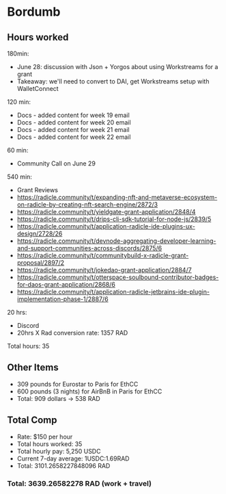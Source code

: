# Bordumb

## Hours worked
180min:
* June 28: discussion with Json + Yorgos about using Workstreams for a grant
* Takeaway: we'll need to convert to DAI, get Workstreams setup with WalletConnect

120 min:
* Docs - added content for week 19 email
* Docs - added content for week 20 email
* Docs - added content for week 21 email
* Docs - added content for week 22 email

60 min:
* Community Call on June 29

540 min: 
* Grant Reviews
* https://radicle.community/t/expanding-nft-and-metaverse-ecosystem-on-radicle-by-creating-nft-search-engine/2872/3
* https://radicle.community/t/yieldgate-grant-application/2848/4
* https://radicle.community/t/drips-cli-sdk-tutorial-for-node-js/2839/5
* https://radicle.community/t/application-radicle-ide-plugins-ux-design/2728/26
* https://radicle.community/t/devnode-aggregating-developer-learning-and-support-communities-across-discords/2875/6
* https://radicle.community/t/communitybuild-x-radicle-grant-proposal/2897/2
* https://radicle.community/t/jokedao-grant-application/2884/7
* https://radicle.community/t/otterspace-soulbound-contributor-badges-for-daos-grant-application/2868/6
* https://radicle.community/t/application-radicle-jetbrains-ide-plugin-implementation-phase-1/2887/6

20 hrs: 
* Discord 
* 20hrs X Rad conversion rate: 1357 RAD

Total hours: 35

## Other Items

* 309 pounds for Eurostar to Paris for EthCC
* 600 pounds (3 nights) for AirBnB in Paris for EthCC 
* Total: 909 dollars -> 538 RAD

## Total Comp

* Rate: $150 per hour
* Total hours worked: 35
* Total hourly pay: 5,250 USDC
* Current 7-day average: 1USDC:1.69RAD
* Total: 3101.2658227848096 RAD

### Total: 3639.26582278 RAD (work + travel)
